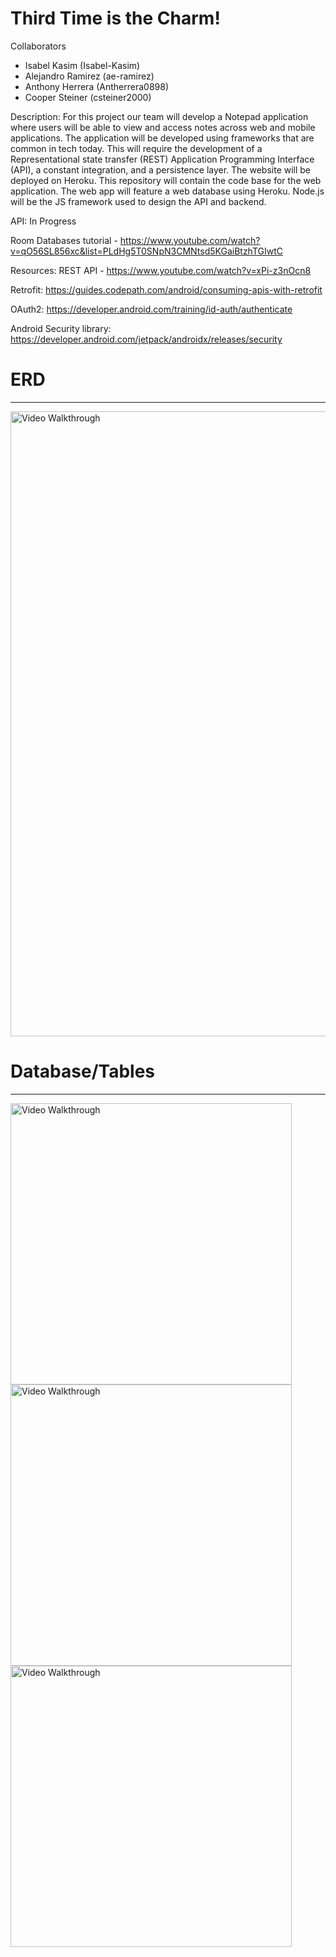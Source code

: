 # Third Time is the Charm!

Collaborators

* Isabel Kasim (Isabel-Kasim)
* Alejandro Ramirez (ae-ramirez)
* Anthony Herrera (Antherrera0898)
* Cooper Steiner (csteiner2000)

Description: For this project our team will develop a Notepad application where users will be able to view and access notes across web and mobile applications. The application will be developed using frameworks that are common in tech today. This will require the development of a Representational state transfer (REST) Application Programming Interface (API), a constant integration, and a persistence layer. The website will be deployed on Heroku. This repository will contain the code base for the web application. The web app will feature a web database using Heroku. Node.js will be the JS framework used to design the API and backend.

API: In Progress

Room Databases tutorial - https://www.youtube.com/watch?v=qO56SL856xc&list=PLdHg5T0SNpN3CMNtsd5KGaiBtzhTGIwtC

Resources: REST API - https://www.youtube.com/watch?v=xPi-z3nOcn8

Retrofit: https://guides.codepath.com/android/consuming-apis-with-retrofit

OAuth2: https://developer.android.com/training/id-auth/authenticate

Android Security library: https://developer.android.com/jetpack/androidx/releases/security

# ERD
<hr>
<img src='https://i.imgur.com/QNCHC9a.jpg' title='Video Walkthrough' width='1000' alt ='Video Walkthrough' />

# Database/Tables
<hr>
<img src='https://i.imgur.com/CbYGWBp.png' title='Video Walkthrough' width='450' alt ='Video Walkthrough' />
<img src='https://i.imgur.com/1tdrW4G.png' title='Video Walkthrough' width='450' alt ='Video Walkthrough' />
<img src='https://i.imgur.com/tnZDuAq.png' title='Video Walkthrough' width='450' alt ='Video Walkthrough' />
